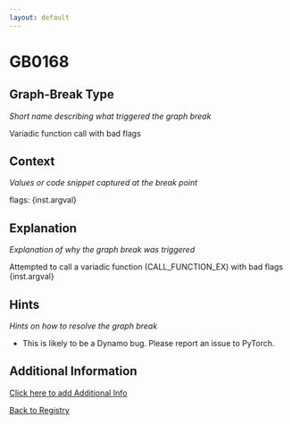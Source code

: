 ```yaml
---
layout: default
---
```

# GB0168

## Graph-Break Type
*Short name describing what triggered the graph break*

Variadic function call with bad flags

## Context
*Values or code snippet captured at the break point*

flags: {inst.argval}

## Explanation
*Explanation of why the graph break was triggered*

Attempted to call a variadic function (CALL_FUNCTION_EX) with bad flags {inst.argval}

## Hints
*Hints on how to resolve the graph break*

- This is likely to be a Dynamo bug. Please report an issue to PyTorch.


## Additional Information

<!-- ADDITIONAL INFORMATION START - Add custom information below this line -->

<!-- ADDITIONAL INFORMATION END -->


[Click here to add Additional Info](https://github.com/pytorch-labs/compile-graph-break-site/edit/main/docs/gb/gb0168.md)

[Back to Registry](../index.html)
